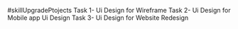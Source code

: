 #skillUpgradePtojects
Task 1- Ui Design for Wireframe
Task 2- Ui Design for Mobile app Ui Design
Task 3- Ui Design for Website Redesign
